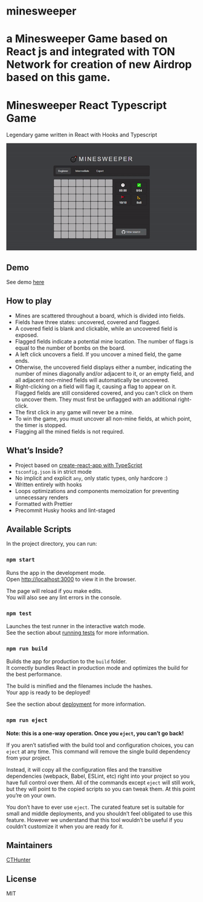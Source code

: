# minesweeper

# a Minesweeper Game based on React js and integrated with TON Network for creation of new Airdrop based on this game.

# Minesweeper React Typescript Game

Legendary game written in React with Hooks and Typescript

![Game demo](./docs/demo.gif)

## Demo

See demo [here](https://minesweeper-sage-psi.vercel.app/)

## How to play

- Mines are scattered throughout a board, which is divided into fields.
- Fields have three states: uncovered, covered and flagged.
- A covered field is blank and clickable, while an uncovered field is exposed.
- Flagged fields indicate a potential mine location. The number of flags is equal to the number of bombs on the board.
- A left click uncovers a field. If you uncover a mined field, the game ends.
- Otherwise, the uncovered field displays either a number, indicating the number of mines diagonally and/or adjacent to it, or an empty field, and all adjacent non-mined fields will automatically be uncovered.
- Right-clicking on a field will flag it, causing a flag to appear on it. Flagged fields are still considered covered, and you can't click on them to uncover them. They must first be unflagged with an additional right-click.
- The first click in any game will never be a mine.
- To win the game, you must uncover all non-mine fields, at which point, the timer is stopped.
- Flagging all the mined fields is not required.

## What’s Inside?

- Project based on [create-react-app with TypeScript](https://create-react-app.dev/docs/adding-typescript/)
- `tsconfig.json` is in strict mode
- No implicit and explicit `any`, only static types, only hardcore :)
- Written entirely with hooks
- Loops optimizations and components memoization for preventing unnecessary renders
- Formatted with Prettier
- Precommit Husky hooks and lint-staged

## Available Scripts

In the project directory, you can run:

### `npm start`

Runs the app in the development mode.\
Open [http://localhost:3000](http://localhost:3000) to view it in the browser.

The page will reload if you make edits.\
You will also see any lint errors in the console.

### `npm test`

Launches the test runner in the interactive watch mode.\
See the section about [running tests](https://facebook.github.io/create-react-app/docs/running-tests) for more information.

### `npm run build`

Builds the app for production to the `build` folder.\
It correctly bundles React in production mode and optimizes the build for the best performance.

The build is minified and the filenames include the hashes.\
Your app is ready to be deployed!

See the section about [deployment](https://facebook.github.io/create-react-app/docs/deployment) for more information.

### `npm run eject`

**Note: this is a one-way operation. Once you `eject`, you can’t go back!**

If you aren’t satisfied with the build tool and configuration choices, you can `eject` at any time. This command will remove the single build dependency from your project.

Instead, it will copy all the configuration files and the transitive dependencies (webpack, Babel, ESLint, etc) right into your project so you have full control over them. All of the commands except `eject` will still work, but they will point to the copied scripts so you can tweak them. At this point you’re on your own.

You don’t have to ever use `eject`. The curated feature set is suitable for small and middle deployments, and you shouldn’t feel obligated to use this feature. However we understand that this tool wouldn’t be useful if you couldn’t customize it when you are ready for it.

## Maintainers

[CTHunter](https://github.com/idevsoftwaregroup)

## License

MIT
